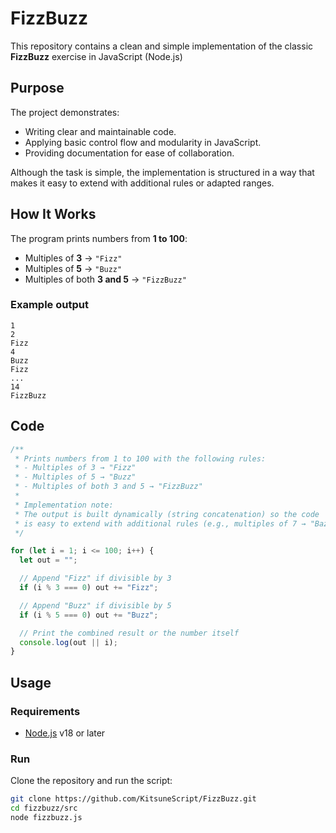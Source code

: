 # FizzBuzz

This repository contains a clean and simple implementation of the classic **FizzBuzz** exercise in JavaScript (Node.js)

## Purpose
The project demonstrates:
- Writing clear and maintainable code.
- Applying basic control flow and modularity in JavaScript.
- Providing documentation for ease of collaboration.

Although the task is simple, the implementation is structured in a way that makes it easy to extend with additional rules or adapted ranges.

## How It Works
The program prints numbers from **1 to 100**:
- Multiples of **3** → `"Fizz"`
- Multiples of **5** → `"Buzz"`
- Multiples of both **3 and 5** → `"FizzBuzz"`

### Example output
```text
1
2
Fizz
4
Buzz
Fizz
...
14
FizzBuzz
```


## Code

```js
/**
 * Prints numbers from 1 to 100 with the following rules:
 * - Multiples of 3 → "Fizz"
 * - Multiples of 5 → "Buzz"
 * - Multiples of both 3 and 5 → "FizzBuzz"
 * 
 * Implementation note:
 * The output is built dynamically (string concatenation) so the code
 * is easy to extend with additional rules (e.g., multiples of 7 → "Bazz").
 */

for (let i = 1; i <= 100; i++) {
  let out = "";

  // Append "Fizz" if divisible by 3
  if (i % 3 === 0) out += "Fizz";

  // Append "Buzz" if divisible by 5
  if (i % 5 === 0) out += "Buzz";

  // Print the combined result or the number itself
  console.log(out || i);
}
```

## Usage

### Requirements
- [Node.js](https://nodejs.org/) v18 or later

### Run
Clone the repository and run the script:

```bash
git clone https://github.com/KitsuneScript/FizzBuzz.git
cd fizzbuzz/src
node fizzbuzz.js
```